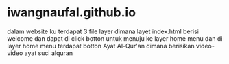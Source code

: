 # iwangnaufal.github.io

dalam website ku terdapat 3 file layer 
dimana layet index.html berisi welcome dan dapat di click botton untuk menuju ke layer home menu
dan di layer home menu terdapat botton Ayat Al-Qur'an dimana berisikan video-video ayat suci alquran
